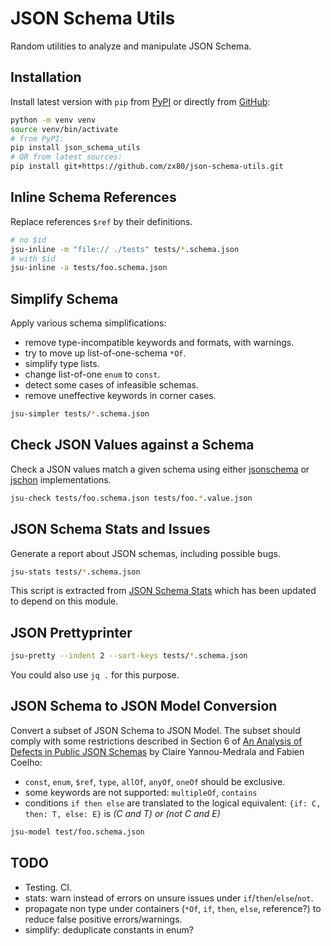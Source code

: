 # JSON Schema Utils

Random utilities to analyze and manipulate JSON Schema.

## Installation

Install latest version with `pip` from
[PyPI](https://pypi.org/project/json-schema-utils) or directly from
[GitHub](https://github.com/zx80/json-schema-utils):

```sh
python -m venv venv
source venv/bin/activate
# from PyPI:
pip install json_schema_utils
# OR from latest sources:
pip install git+https://github.com/zx80/json-schema-utils.git
```

## Inline Schema References

Replace references `$ref` by their definitions.

```sh
# no $id
jsu-inline -m "file:// ./tests" tests/*.schema.json
# with $id
jsu-inline -a tests/foo.schema.json
```

## Simplify Schema

Apply various schema simplifications:

- remove type-incompatible keywords and formats, with warnings.
- try to move up list-of-one-schema `*Of`.
- simplify type lists.
- change list-of-one `enum` to `const`.
- detect some cases of infeasible schemas.
- remove uneffective keywords in corner cases.

```sh
jsu-simpler tests/*.schema.json
```

## Check JSON Values against a Schema

Check a JSON values match a given schema using either
[jsonschema](https://github.com/python-jsonschema/jsonschema) or
[jschon](https://github.com/marksparkza/jschon) implementations.

```sh
jsu-check tests/foo.schema.json tests/foo.*.value.json
```

## JSON Schema Stats and Issues

Generate a report about JSON schemas, including possible bugs.

```sh
jsu-stats tests/*.schema.json
```

This script is extracted from [JSON Schema Stats](https://github.com/clairey-zx81/json-schema-stats)
which has been updated to depend on this module.

## JSON Prettyprinter

```sh
jsu-pretty --indent 2 --sort-keys tests/*.schema.json
```

You could also use `jq .` for this purpose.

## JSON Schema to JSON Model Conversion

Convert a subset of JSON Schema to JSON Model.
The subset should comply with some restrictions described in Section 6 of
[An Analysis of Defects in Public JSON Schemas](https://minesparis-psl.hal.science/hal-04415517/file/A-794-DepotHAL.pdf)
by Claire Yannou-Medrala and Fabien Coelho:

- `const`, `enum`, `$ref`, `type`, `allOf`, `anyOf`, `oneOf` should be exclusive.
- some keywords are not supported: `multipleOf`, `contains`
- conditions `if then else` are translated to the logical equivalent:
  `{if: C, then: T, else: E}` is _(C and T) or (not C and E)_

```sh
jsu-model test/foo.schema.json
```

## TODO

- Testing. CI.
- stats: warn instead of errors on unsure issues under `if`/`then`/`else`/`not`.
- propagate non type under containers (`*Of`, `if`, `then`, `else`, reference?)
  to reduce false positive errors/warnings.
- simplify: deduplicate constants in enum?
